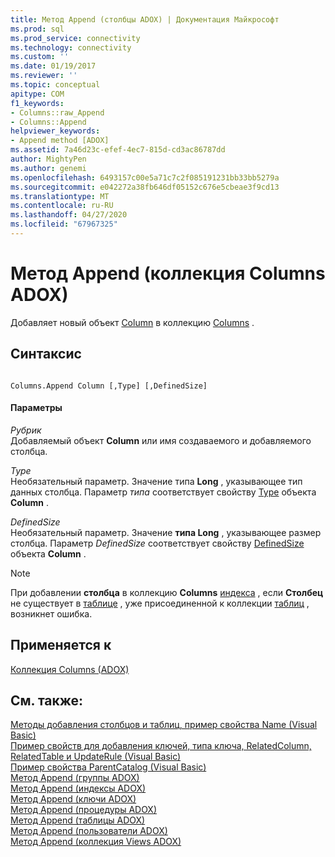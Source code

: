 ```yaml
---
title: Метод Append (столбцы ADOX) | Документация Майкрософт
ms.prod: sql
ms.prod_service: connectivity
ms.technology: connectivity
ms.custom: ''
ms.date: 01/19/2017
ms.reviewer: ''
ms.topic: conceptual
apitype: COM
f1_keywords:
- Columns::raw_Append
- Columns::Append
helpviewer_keywords:
- Append method [ADOX]
ms.assetid: 7a46d23c-efef-4ec7-815d-cd3ac86787dd
author: MightyPen
ms.author: genemi
ms.openlocfilehash: 6493157c00e5a71c7c2f085191231bb33bb5279a
ms.sourcegitcommit: e042272a38fb646df05152c676e5cbeae3f9cd13
ms.translationtype: MT
ms.contentlocale: ru-RU
ms.lasthandoff: 04/27/2020
ms.locfileid: "67967325"
---
```

# <a name="append-method-adox-columns"></a>Метод Append (коллекция Columns ADOX)
Добавляет новый объект [Column](../../../ado/reference/adox-api/column-object-adox.md) в коллекцию [Columns](../../../ado/reference/adox-api/columns-collection-adox.md) .  
  
## <a name="syntax"></a>Синтаксис  
  
```  
  
Columns.Append Column [,Type] [,DefinedSize]  
```  
  
#### <a name="parameters"></a>Параметры  
 *Рубрик*  
 Добавляемый объект **Column** или имя создаваемого и добавляемого столбца.  
  
 *Type*  
 Необязательный параметр. Значение типа **Long** , указывающее тип данных столбца. Параметр *типа* соответствует свойству [Type](../../../ado/reference/adox-api/type-property-column-adox.md) объекта **Column** .  
  
 *DefinedSize*  
 Необязательный параметр. Значение **типа Long** , указывающее размер столбца. Параметр *DefinedSize* соответствует свойству [DefinedSize](../../../ado/reference/adox-api/definedsize-property-adox.md) объекта **Column** .  
  
> [!NOTE]
>  При добавлении **столбца** в коллекцию **Columns** [индекса](../../../ado/reference/adox-api/index-object-adox.md) , если **Столбец** не существует в [таблице](../../../ado/reference/adox-api/table-object-adox.md) , уже присоединенной к коллекции [таблиц](../../../ado/reference/adox-api/tables-collection-adox.md) , возникнет ошибка.  
  
## <a name="applies-to"></a>Применяется к  
 [Коллекция Columns (ADOX)](../../../ado/reference/adox-api/columns-collection-adox.md)  
  
## <a name="see-also"></a>См. также:  
 [Методы добавления столбцов и таблиц, пример свойства Name (Visual Basic)](../../../ado/reference/adox-api/columns-and-tables-append-methods-name-property-example-vb.md)   
 [Пример свойств для добавления ключей, типа ключа, RelatedColumn, RelatedTable и UpdateRule (Visual Basic)](../../../ado/reference/adox-api/keys-append-method-key-type-relatedcolumn-relatedtable-example-vb.md)   
 [Пример свойства ParentCatalog (Visual Basic)](../../../ado/reference/adox-api/parentcatalog-property-example-vb.md)   
 [Метод Append (группы ADOX)](../../../ado/reference/adox-api/append-method-adox-groups.md)   
 [Метод Append (индексы ADOX)](../../../ado/reference/adox-api/append-method-adox-indexes.md)   
 [Метод Append (ключи ADOX)](../../../ado/reference/adox-api/append-method-adox-keys.md)   
 [Метод Append (процедуры ADOX)](../../../ado/reference/adox-api/append-method-adox-procedures.md)   
 [Метод Append (таблицы ADOX)](../../../ado/reference/adox-api/append-method-adox-tables.md)   
 [Метод Append (пользователи ADOX)](../../../ado/reference/adox-api/append-method-adox-users.md)   
 [Метод Append (коллекция Views ADOX)](../../../ado/reference/adox-api/append-method-adox-views.md)
